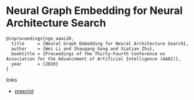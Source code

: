 # Neural Graph Embedding for Neural Architecture Search

```
@inproceedings{nge_aaai20,
  title     = {Neural Graph Embedding for Neural Architecture Search},
  author    = {Wei Li and Shaogang Gong and Xiatian Zhu},
  booktitle = {Proceedings of the Thirty-Fourth Conference on Association for the Advancement of Artificial Intelligence (AAAI)},
  year      = {2020}
}
```

links
- [preprint](https://xiatian-zhu.github.io/papers/LiEtAl_AAAI2020.pdf)
